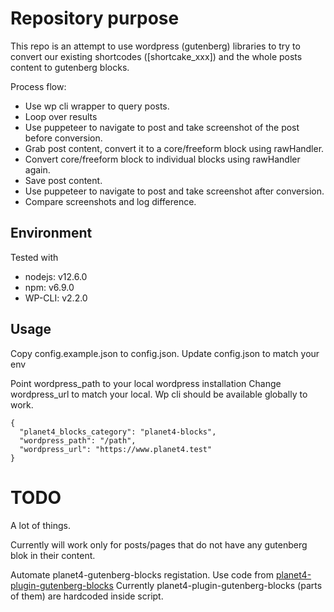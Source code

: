 # Repository purpose
This repo is an attempt to use wordpress (gutenberg) libraries to try to convert our existing shortcodes (\[shortcake_xxx\]) 
and the whole posts content to gutenberg blocks.

Process flow:

 - Use wp cli wrapper to query posts.   
 - Loop over results  
 - Use puppeteer to navigate to post and take screenshot of the post before  conversion.   
 - Grab post content, convert it to a core/freeform block using rawHandler.
 - Convert core/freeform block to individual blocks using rawHandler again. 
 - Save post content. 
 - Use puppeteer to navigate to post and take screenshot after conversion. 
 - Compare screenshots and log difference.


## Environment
Tested with 
- nodejs: v12.6.0
- npm: v6.9.0
- WP-CLI: v2.2.0

## Usage

Copy config.example.json to config.json.
Update config.json to match your env

Point wordpress_path to your local wordpress installation
Change wordpress_url to match your local.
Wp cli should be available globally to work.

```
{
  "planet4_blocks_category": "planet4-blocks",
  "wordpress_path": "/path",
  "wordpress_url": "https://www.planet4.test"
}
```

# TODO
A lot of things.

Currently will work only for posts/pages that do not have any gutenberg blok in their content.

Automate planet4-gutenberg-blocks registation. Use code from [planet4-plugin-gutenberg-blocks](https://github.com/greenpeace/planet4-plugin-gutenberg-blocks)
Currently planet4-plugin-gutenberg-blocks (parts of them) are hardcoded inside script.